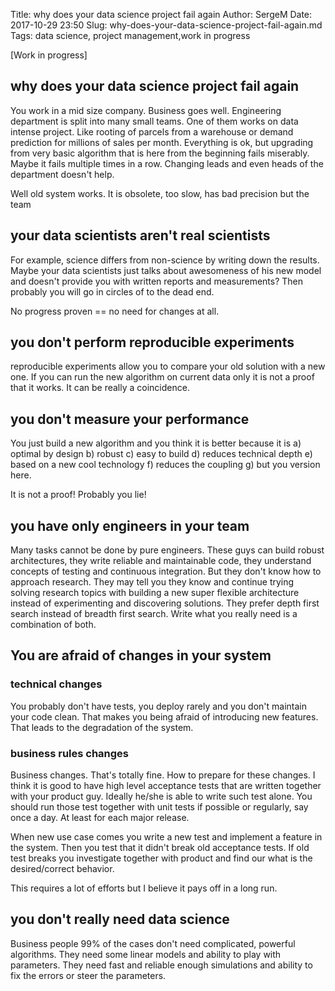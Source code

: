 Title: why does your data science project fail again
Author: SergeM
Date: 2017-10-29 23:50
Slug: why-does-your-data-science-project-fail-again.md
Tags: data science, project management,work in progress

[Work in progress]

## why does your data science project fail again


You work in a mid size company. Business goes well. Engineering department is split into many small teams. One of them works on data intense project. Like rooting of parcels from a warehouse or demand prediction for millions of sales per month. Everything is ok, but upgrading from very basic algorithm that is here from the beginning fails miserably. Maybe it fails multiple times in a row. Changing leads and even heads of the department doesn't help. 

Well old system works. It is obsolete, too slow, has bad precision but the team


## your data scientists aren't real scientists
For example, science differs from non-science by writing down the results. 
Maybe your data scientists just talks about awesomeness of his new model and doesn't provide you with written reports and measurements? Then probably you will go in circles of to the dead end. 

No progress proven == no need for changes at all.


## you don't perform reproducible experiments

reproducible experiments allow you to compare your old solution with a new one. If you can run the new algorithm on current data only it is not a proof that it works. It can be really a coincidence.

## you don't measure your performance
 
You just build a new algorithm and you think it is better because it is a) optimal by design b) robust c) easy to build d) reduces technical depth e) based on a new cool technology f) reduces the coupling g) but you version here. 

It is not a proof! Probably you lie!

## you have only engineers in your team
Many tasks cannot be done by pure engineers. These guys can build robust architectures, they write reliable and maintainable code, they understand concepts of testing and continuous integration. But they don't know how to approach research. They may tell you they know and continue trying solving research topics with building a new super flexible architecture instead of experimenting and discovering solutions. They prefer depth first search instead of breadth first search. Write what you really need is a combination of both.

## You are afraid of changes in your system

### technical changes
You probably don't have tests, you deploy rarely and you don't maintain your code clean. That makes you being afraid of introducing new features. That leads to the degradation of the system.

### business rules changes
Business changes. That's totally fine. How to prepare for these changes. I think it is good to have high level acceptance tests that are written together with your product guy. Ideally he/she is able to write such test alone. You should run those test together with unit tests if possible or regularly, say once a day. At least for each major release.

When new use case comes you write a new test and implement a feature in the system. Then you test that it didn't break old acceptance tests. If old test breaks you investigate together with product and find our what is the desired/correct behavior. 

This requires a lot of efforts but I believe it pays off in a long run. 


## you don't really need data science
Business people 99% of the cases don't need complicated, powerful algorithms. They need some linear models and ability to play with parameters. They need fast and reliable enough simulations and ability to fix the errors or steer the parameters.

